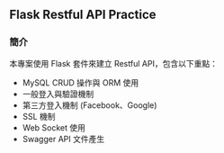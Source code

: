 ## Flask Restful API Practice
### 簡介
本專案使用 Flask 套件來建立 Restful API，包含以下重點：
- MySQL CRUD 操作與 ORM 使用
- 一般登入與驗證機制
- 第三方登入機制 (Facebook、Google)
- SSL 機制
- Web Socket 使用
- Swagger API 文件產生